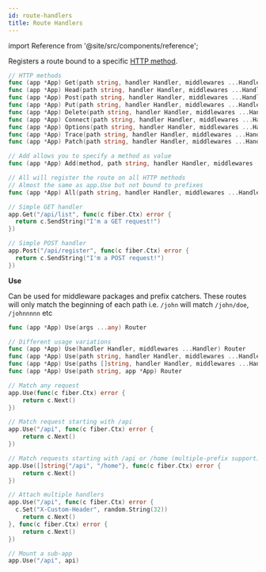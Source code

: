 ```yaml
---
id: route-handlers
title: Route Handlers
---
```


import Reference from '@site/src/components/reference';

Registers a route bound to a specific [HTTP method](https://developer.mozilla.org/en-US/docs/Web/HTTP/Methods).

```go title="Signatures"
// HTTP methods
func (app *App) Get(path string, handler Handler, middlewares ...Handler) Router
func (app *App) Head(path string, handler Handler, middlewares ...Handler) Router
func (app *App) Post(path string, handler Handler, middlewares ...Handler) Router
func (app *App) Put(path string, handler Handler, middlewares ...Handler) Router
func (app *App) Delete(path string, handler Handler, middlewares ...Handler) Router
func (app *App) Connect(path string, handler Handler, middlewares ...Handler) Router
func (app *App) Options(path string, handler Handler, middlewares ...Handler) Router
func (app *App) Trace(path string, handler Handler, middlewares ...Handler) Router
func (app *App) Patch(path string, handler Handler, middlewares ...Handler) Router

// Add allows you to specify a method as value
func (app *App) Add(method, path string, handler Handler, middlewares ...Handler) Router

// All will register the route on all HTTP methods
// Almost the same as app.Use but not bound to prefixes
func (app *App) All(path string, handler Handler, middlewares ...Handler) Router
```

```go title="Examples"
// Simple GET handler
app.Get("/api/list", func(c fiber.Ctx) error {
  return c.SendString("I'm a GET request!")
})

// Simple POST handler
app.Post("/api/register", func(c fiber.Ctx) error {
  return c.SendString("I'm a POST request!")
})
```

<Reference id="use">**Use**</Reference>

Can be used for middleware packages and prefix catchers. These routes will only match the beginning of each path i.e. `/john` will match `/john/doe`, `/johnnnnn` etc

```go title="Signature"
func (app *App) Use(args ...any) Router

// Different usage variations
func (app *App) Use(handler Handler, middlewares ...Handler) Router
func (app *App) Use(path string, handler Handler, middlewares ...Handler) Router
func (app *App) Use(paths []string, handler Handler, middlewares ...Handler) Router
func (app *App) Use(path string, app *App) Router
```

```go title="Examples"
// Match any request
app.Use(func(c fiber.Ctx) error {
    return c.Next()
})

// Match request starting with /api
app.Use("/api", func(c fiber.Ctx) error {
    return c.Next()
})

// Match requests starting with /api or /home (multiple-prefix support)
app.Use([]string{"/api", "/home"}, func(c fiber.Ctx) error {
    return c.Next()
})

// Attach multiple handlers 
app.Use("/api", func(c fiber.Ctx) error {
  c.Set("X-Custom-Header", random.String(32))
    return c.Next()
}, func(c fiber.Ctx) error {
    return c.Next()
})

// Mount a sub-app
app.Use("/api", api)
```

